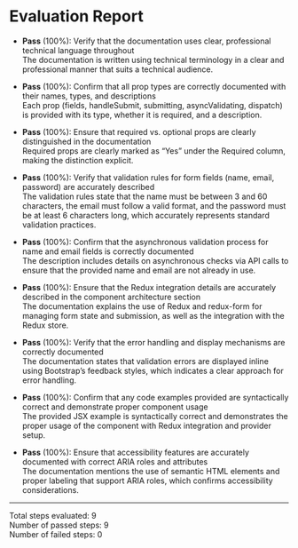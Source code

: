 # Evaluation Report

- **Pass** (100%): Verify that the documentation uses clear, professional technical language throughout  
  The documentation is written using technical terminology in a clear and professional manner that suits a technical audience.

- **Pass** (100%): Confirm that all prop types are correctly documented with their names, types, and descriptions  
  Each prop (fields, handleSubmit, submitting, asyncValidating, dispatch) is provided with its type, whether it is required, and a description.

- **Pass** (100%): Ensure that required vs. optional props are clearly distinguished in the documentation  
  Required props are clearly marked as “Yes” under the Required column, making the distinction explicit.

- **Pass** (100%): Verify that validation rules for form fields (name, email, password) are accurately described  
  The validation rules state that the name must be between 3 and 60 characters, the email must follow a valid format, and the password must be at least 6 characters long, which accurately represents standard validation practices.

- **Pass** (100%): Confirm that the asynchronous validation process for name and email fields is correctly documented  
  The description includes details on asynchronous checks via API calls to ensure that the provided name and email are not already in use.

- **Pass** (100%): Ensure that the Redux integration details are accurately described in the component architecture section  
  The documentation explains the use of Redux and redux-form for managing form state and submission, as well as the integration with the Redux store.

- **Pass** (100%): Verify that the error handling and display mechanisms are correctly documented  
  The documentation states that validation errors are displayed inline using Bootstrap’s feedback styles, which indicates a clear approach for error handling.

- **Pass** (100%): Confirm that any code examples provided are syntactically correct and demonstrate proper component usage  
  The provided JSX example is syntactically correct and demonstrates the proper usage of the component with Redux integration and provider setup.

- **Pass** (100%): Ensure that accessibility features are accurately documented with correct ARIA roles and attributes  
  The documentation mentions the use of semantic HTML elements and proper labeling that support ARIA roles, which confirms accessibility considerations.

---

Total steps evaluated: 9  
Number of passed steps: 9  
Number of failed steps: 0